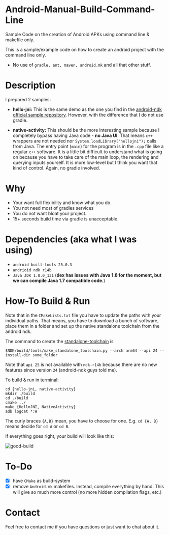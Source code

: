 # Android-Manual-Build-Command-Line
Sample Code on the creation of Android APKs using command line &amp; makefile only.

This is a sample/example code on how to create an android project with the command line only. 
- No use of ```gradle, ant, maven, android.mk``` and all that other stuff.

# Description
I prepared 2 samples:

- **hello-jni:** This is the same demo as the one you find in the [android-ndk official sample repository](https://github.com/googlesamples/android-ndk). However, with the difference that I do not use gradle.

- **native-activity:** This should be the more interesting sample because I completely bypass having Java code - **no Java UI**. That means `c++` wrappers are not needed nor `System.loadLibrary("hellojni");` calls from Java. The entry point (`main`) for the program is in the `.cpp` file like a regular `c++` software. It is a little bit difficult to understand what is going on because you have to take care of the main loop, the rendering and querying inputs yourself. It is more low-level but I think you want that kind of control. Again, no gradle involved.

# Why
- Your want full flexibility and know what you do.
- You not need most of gradles services
- You do not want bloat your project.
- 15+ seconds build time via gradle is unacceptable.

# Dependencies (aka what I was using)
- `android built-tools 25.0.3`
- `andrioid ndk r14b`
- `Java JDK 1.8.0_131` (**dex has issues with Java 1.8 for the moment, but we can compile Java 1.7 compatible code.**)

# How-To Build & Run
Note that in the `CMakeLists.txt` file you have to update the paths with your individual paths. That means, you have to download a bunch of software, place them in a folder and set up the native standalone toolchain from the android ndk.

The command to create the [standalone-toolchain](https://developer.android.com/ndk/guides/standalone_toolchain.html) is

```
$NDK/build/tools/make_standalone_toolchain.py --arch arm64 --api 24 --install-dir some_folder
```
Note that `api 25` is not available with `ndk-r14b` because there are no new features since version `24` (android-ndk guys told me).


To build & run in terminal:
```
cd {hello-jni, native-activity}
mkdir ./build 
cd ./build
cmake ../
make {HelloJNI, NativeActivity}
adb logcat *:W
```

The curly braces `{A,B}` mean, you have to choose for one. E.g. `cd {A, B}` means decide for `cd A` or `cd B`.

If everything goes right, your build will look like this:

![good-build](http://i.imgur.com/dqXF0lE.png)

# To-Do

- [x] have `CMake` as build-system
- [x] remove `Android.mk` makefiles. Instead, compile everything by hand. This will give so much more control (no more hidden compilation flags, etc.)

# Contact

Feel free to contact me if you have questions or just want to chat about it.

